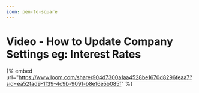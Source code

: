 ```yaml
---
icon: pen-to-square
---
```


# Video - How to Update Company Settings eg: Interest Rates

{% embed url="https://www.loom.com/share/904d7300a1aa4528be1670d8296feaa7?sid=ea52fad9-1f39-4c9b-9091-b8e16e5b085f" %}
